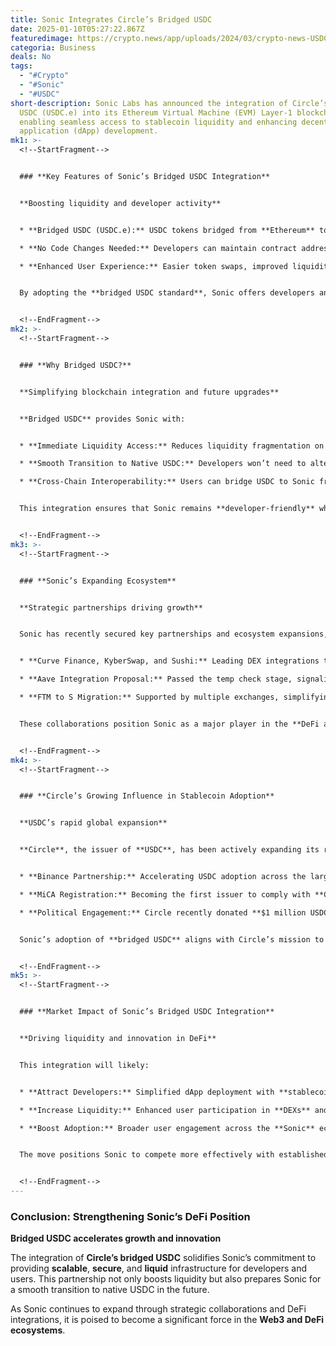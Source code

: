 ```yaml
---
title: Sonic Integrates Circle’s Bridged USDC
date: 2025-01-10T05:27:22.867Z
featuredimage: https://crypto.news/app/uploads/2024/03/crypto-news-USDC-option03.webp
categoria: Business
deals: No
tags:
  - "#Crypto"
  - "#Sonic"
  - "#USDC"
short-description: Sonic Labs has announced the integration of Circle’s bridged
  USDC (USDC.e) into its Ethereum Virtual Machine (EVM) Layer-1 blockchain,
  enabling seamless access to stablecoin liquidity and enhancing decentralized
  application (dApp) development.
mk1: >-
  <!--StartFragment-->


  ### **Key Features of Sonic’s Bridged USDC Integration**


  **Boosting liquidity and developer activity**


  * **Bridged USDC (USDC.e):** USDC tokens bridged from **Ethereum** to **Sonic** via the **Sonic Gateway**.

  * **No Code Changes Needed:** Developers can maintain contract addresses even after transitioning to native USDC, ensuring uninterrupted dApp functionality.

  * **Enhanced User Experience:** Easier token swaps, improved liquidity provisioning, and seamless payment processing on decentralized exchanges (**DEXs**).


  By adopting the **bridged USDC standard**, Sonic offers developers and users access to **stable and scalable liquidity** within its growing ecosystem.


  <!--EndFragment-->
mk2: >-
  <!--StartFragment-->


  ### **Why Bridged USDC?**


  **Simplifying blockchain integration and future upgrades**


  **Bridged USDC** provides Sonic with:


  * **Immediate Liquidity Access:** Reduces liquidity fragmentation on new networks.

  * **Smooth Transition to Native USDC:** Developers won’t need to alter smart contracts when upgrading to native USDC.

  * **Cross-Chain Interoperability:** Users can bridge USDC to Sonic from **Ethereum**, **Solana**, and **Fantom** via **Sonic Gateway** and **deBridge**.


  This integration ensures that Sonic remains **developer-friendly** while scaling efficiently with **stablecoin support**.


  <!--EndFragment-->
mk3: >-
  <!--StartFragment-->


  ### **Sonic’s Expanding Ecosystem**


  **Strategic partnerships driving growth**


  Sonic has recently secured key partnerships and ecosystem expansions, including:


  * **Curve Finance, KyberSwap, and Sushi:** Leading DEX integrations to expand trading opportunities.

  * **Aave Integration Proposal:** Passed the temp check stage, signaling deeper DeFi integration.

  * **FTM to S Migration:** Supported by multiple exchanges, simplifying token transitions for users.


  These collaborations position Sonic as a major player in the **DeFi and Layer-1 blockchain space**.


  <!--EndFragment-->
mk4: >-
  <!--StartFragment-->


  ### **Circle’s Growing Influence in Stablecoin Adoption**


  **USDC’s rapid global expansion**


  **Circle**, the issuer of **USDC**, has been actively expanding its reach through strategic partnerships and regulatory milestones:


  * **Binance Partnership:** Accelerating USDC adoption across the largest crypto exchange.

  * **MiCA Registration:** Becoming the first issuer to comply with **Canada’s new regulations**.

  * **Political Engagement:** Circle recently donated **$1 million USDC** to Trump’s inaugural committee, highlighting its political influence.


  Sonic’s adoption of **bridged USDC** aligns with Circle’s mission to make **USDC** a universal stablecoin across blockchain networks.


  <!--EndFragment-->
mk5: >-
  <!--StartFragment-->


  ### **Market Impact of Sonic’s Bridged USDC Integration**


  **Driving liquidity and innovation in DeFi**


  This integration will likely:


  * **Attract Developers:** Simplified dApp deployment with **stablecoin support**.

  * **Increase Liquidity:** Enhanced user participation in **DEXs** and liquidity pools.

  * **Boost Adoption:** Broader user engagement across the **Sonic** ecosystem.


  The move positions Sonic to compete more effectively with established Layer-1 and Layer-2 blockchains in the **DeFi space**.


  <!--EndFragment-->
---
```

<!--StartFragment-->

### **Conclusion: Strengthening Sonic’s DeFi Position**

**Bridged USDC accelerates growth and innovation**

The integration of **Circle’s bridged USDC** solidifies Sonic’s commitment to providing **scalable**, **secure**, and **liquid** infrastructure for developers and users. This partnership not only boosts liquidity but also prepares Sonic for a smooth transition to native USDC in the future.

As Sonic continues to expand through strategic collaborations and DeFi integrations, it is poised to become a significant force in the **Web3 and DeFi ecosystems**.

<!--EndFragment-->